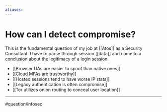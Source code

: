 ```yaml
---
aliases:
---
```

# How can I detect compromise?
This is the fundamental question of my job at [[Atos]] as a Security Consultant. I have to parse through session [[data]] and come to a conclusion about the legitimacy of a login session.

- [[Browser UAs are easier to spoof than native ones]]
- [[Cloud MFAs are trustworthy]]
- [[Hosted sessions tend to have worse IP stats]]
- [[Legacy authentication is often compromise]]
- [[Tor utilizes onion routing to conceal user location]]

---
#question/infosec 